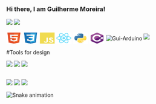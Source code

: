 ### Hi there, I am Guilherme Moreira!

<!--
**Hydro-GMVB/Hydro-GMVB** is a ✨ _special_ ✨ repository because its `README.md` (this file) appears on your GitHub profile.

Here are some ideas to get you started:

🔭 Currently working on Cloud Computing with Spectra Systems
🌱 I’m currently learning 🌱
HTML
CSS5
- 👯 I’m looking to collaborate on ...
- 🤔 I’m looking for help with ...
- 💬 Ask me about ...
- 📫 How to reach me: ...
- 😄 Pronouns: ...
- ⚡ Fun fact: ...
-->
<div>
  <img height="180cm" src="https://github-readme-stats.vercel.app/api?username=Hydro-GMVB&show_icons=true&theme=dark&include_all_commits=true&count_private=true"/>
  <img height="180cm" src="https://github-readme-stats.vercel.app/api/top-langs/?username=Hydro-GMVB&layout=compact&langs_count=16&theme=dark"/>
</div>


<div style="display: inline_block"><br>
  <img align="center" alt="Gui-HTML" height="30" width="40" src="https://raw.githubusercontent.com/devicons/devicon/master/icons/html5/html5-original.svg">
  <img align="center" alt="Gui-CSS" height="30" width="40" src="https://raw.githubusercontent.com/devicons/devicon/master/icons/css3/css3-original.svg">
  <img align="center" alt="Gui-Js" height="30" width="40" src="https://raw.githubusercontent.com/devicons/devicon/master/icons/javascript/javascript-plain.svg">
  <img align="center" alt="Gui-React" height="30" width="40" src="https://raw.githubusercontent.com/devicons/devicon/master/icons/react/react-original.svg">
  <img align="center" alt="Gui-Python" height="30" width="40" src="https://raw.githubusercontent.com/devicons/devicon/master/icons/python/python-original.svg">
  <img align="center" alt="Gui-Csharp" height="30" width="40" src="https://raw.githubusercontent.com/devicons/devicon/master/icons/csharp/csharp-original.svg">
  <img align="center" alt="Gui-Arduino"  height="30" width="40" src="https://cdn.jsdelivr.net/gh/devicons/devicon/icons/arduino/arduino-original.svg"/>
  <img src="https://cdn.jsdelivr.net/gh/devicons/devicon/icons/nodejs/nodejs-original.svg" />
</div>

#Tools for design

<div>
  <img src="https://cdn.jsdelivr.net/gh/devicons/devicon/icons/canva/canva-original.svg"/>
  <img src="https://cdn.jsdelivr.net/gh/devicons/devicon/icons/figma/figma-original.svg" />
  <img src="https://cdn.jsdelivr.net/gh/devicons/devicon/icons/illustrator/illustrator-line.svg" />

</div>

##

<div> 
  <a href="https://instagram.com/guilherme_0606" target="_blank"><img src="https://img.shields.io/badge/-Instagram-%23E4405F?style=for-the-badge&logo=instagram&logoColor=white" target="_blank"></a>
  <a href = "mailto:guilhermemoreiravb@gmail.com"><img src="https://img.shields.io/badge/-Gmail-%23333?style=for-the-badge&logo=gmail&logoColor=white" target="_blank"></a>
  <a href="https://www.linkedin.com/in/guilherme-moreira-700472121/" target="_blank"><img src="https://img.shields.io/badge/-LinkedIn-%230077B5?style=for-the-badge&logo=linkedin&logoColor=white" target="_blank"></a> 
 
  ![Snake animation](https://github.com/Hydro-GMVB/Hydro-GMVB/blob/output/github-contribution-grid-snake.svg)
</div>
